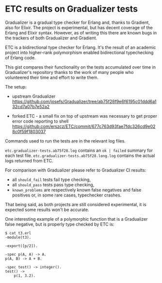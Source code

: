 # ETC results on Gradualizer tests

Gradualizer is a gradual type checker for Erlang and, thanks to Gradient, also for Elixir.
The project is experimental, but has decent coverage of the Erlang and Elixir syntax.
However, as of writing this there are known bugs in the trackers of both Gradualizer and Gradient.

ETC is a bidirectional type checker for Erlang.
It's the result of an academic project into higher-rank polymorphism enabled bidirectional typechecking of Erlang code.

This gist compares their functionality on the tests accumulated over time in Gradualizer's repository
thanks to the work of many people who volunteered their time and effort to write them.

The setup:

-   upstream Gradualizer
    https://github.com/josefs/Gradualizer/tree/ab75f28f9e6f6195c01ddd6a132cd7a07b7e52a2

-   forked ETC - a small fix on top of upstream was necessary to get proper error code reporting to shell
    https://github.com/erszcz/ETC/commit/677c763d93fae7fdc326cd9e028c0f59f1803037

Commands used to run the tests are in the relevant log files.

`etc.gradualizer-tests.ab75f28.log` contains an `ok | failed` summary for each test file.
`etc.gradualizer-tests.ab75f28.long.log` contains the actual logs returned from ETC.

For comparison with Gradualizer please refer to Gradualizer CI results:
- all `should_fail` tests fail type checking,
- all `should_pass` tests pass type checking,
- `known_problems` are respectively known false negatives and false positives or, in some rare cases, typechecker crashes.

That being said, as both projects are still considered experimental, it is expected some results won't be accurate.

One interesting example of a polymorphic function that is a Gradualizer false negative,
but is properly type checked by ETC is:

```
$ cat t3.erl
-module(t3).

-export([p/2]).

-spec p(A, A) -> A.
p(A, B) -> A + B.

-spec test() -> integer().
test() ->
    p(1, 3.2).
```